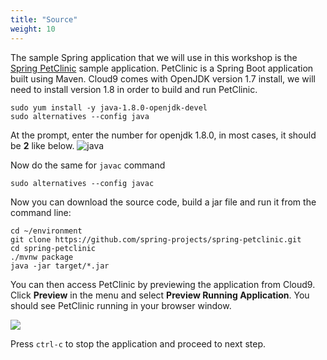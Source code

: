 ```yaml
---
title: "Source"
weight: 10
---
```


The sample Spring application that we will use in this workshop is the [Spring 
PetClinic](https://github.com/spring-projects/spring-petclinic) sample
application. PetClinic is a Spring Boot application built using Maven. Cloud9
comes with OpenJDK version 1.7 install, we will need to install version 1.8 in
order to build and run PetClinic.
```
sudo yum install -y java-1.8.0-openjdk-devel
sudo alternatives --config java
```

At the prompt, enter the number for openjdk 1.8.0, in most cases, it
should be **2** like below.
![java](/images/application/java.png)

Now do the same for `javac` command
```
sudo alternatives --config javac
```

Now you can download the source code, build a jar file and run it from the
command line:

```
cd ~/environment
git clone https://github.com/spring-projects/spring-petclinic.git
cd spring-petclinic
./mvnw package
java -jar target/*.jar
```

You can then access PetClinic by previewing the application from Cloud9. Click
**Preview** in the menu and select **Preview Running Application**. You should
see PetClinic running in your browser window.

![](/images/application/preview.png)

Press `ctrl-c` to stop the application and proceed to next step.
